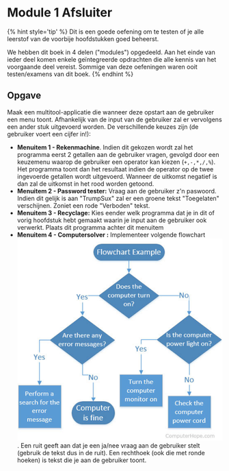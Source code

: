 # Module 1 Afsluiter
{% hint style='tip' %}
Dit is een goede oefening om te testen of je alle leerstof van de voorbije hoofdstukken goed beheerst.

We hebben dit boek in 4 delen ("modules") opgedeeld. Aan het einde van ieder deel komen enkele geïntegreerde opdrachten die alle kennis van het voorgaande deel vereist. Sommige van deze oefeningen waren ooit testen/examens van dit boek.
{% endhint %}
## Opgave

Maak een multitool-applicatie die wanneer deze opstart aan de gebruiker een menu toont. Afhankelijk van de input van de gebruiker zal er vervolgens een ander stuk uitgevoerd worden. De verschillende keuzes zijn (de gebruiker voert een cijfer in!):

* **Menuitem 1 - Rekenmachine**. Indien dit gekozen wordt zal het programma eerst 2 getallen aan de gebruiker vragen, gevolgd door een keuzemenu waarop de gebruiker een operator kan kiezen (``+,-,*,/,%``). Het programma toont dan het resultaat indien de operator op de twee ingevoerde getallen wordt uitgevoerd. Wanneer de uitkomst negatief is dan zal de uitkomst in het rood worden getoond. 
* **Menuitem 2 - Password tester:** Vraag aan de gebruiker z'n paswoord. Indien dit gelijk is aan "TrumpSux" zal er een groene tekst "Toegelaten" verschijnen. Zoniet een rode "Verboden" tekst.
* **Menuitem 3 -  Recyclage:** Kies eender welk programma dat je in dit of vorig hoofdstuk hebt gemaakt waarin je input aan de gebruiker ook verwerkt. Plaats dit programma achter dit menuitem
* **Menuitem 4  - Computersolver :** Implementeer volgende flowchart ![](../../assets/2_beslissingen/simpleflow.jpg). 
Een ruit geeft aan dat je een ja/nee vraag aan de gebruiker stelt (gebruik de tekst dus in de ruit). Een rechthoek (ook die met ronde hoeken) is tekst die je aan de gebruiker toont.